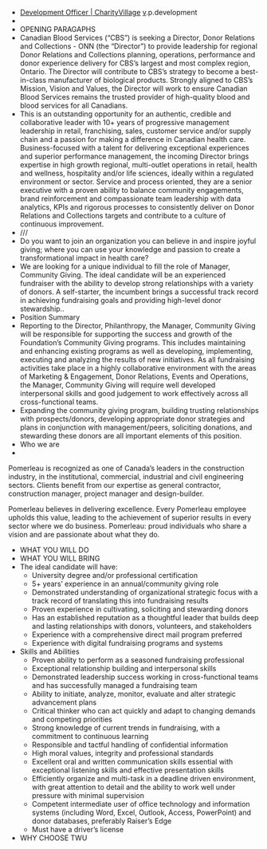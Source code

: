 - [Development Officer | CharityVillage](https://charityvillage.com/jobs/development-officer-in-edmonton-alberta-ca/) [v](<v.md>).p.development
- 
- OPENING PARAGAPHS
- Canadian Blood Services (“CBS”) is seeking a Director, Donor Relations and Collections - ONN (the “Director”) to provide leadership for regional Donor Relations and Collections planning, operations, performance and donor experience delivery for CBS’s largest and most complex region, Ontario. The Director will contribute to CBS’s strategy to become a best-in-class manufacturer of biological products. Strongly aligned to CBS’s Mission, Vision and Values, the Director will work to ensure Canadian Blood Services remains the trusted provider of high-quality blood and blood services for all Canadians.
- This is an outstanding opportunity for an authentic, credible and collaborative leader with 10+ years of progressive management leadership in retail, franchising, sales, customer service and/or supply chain and a passion for making a difference in Canadian health care. Business-focused with a talent for delivering exceptional experiences and superior performance management, the incoming Director brings expertise in high growth regional, multi-outlet operations in retail, health and wellness, hospitality and/or life sciences, ideally within a regulated environment or sector. Service and process oriented, they are a senior executive with a proven ability to balance community engagements, brand reinforcement and compassionate team leadership with data analytics, KPIs and rigorous processes to consistently deliver on Donor Relations and Collections targets and contribute to a culture of continuous improvement.
- ///
- Do you want to join an organization you can believe in and inspire joyful giving; where you can use your knowledge and passion to create a transformational impact in health care?
- We are looking for a unique individual to fill the role of Manager, Community Giving. The ideal candidate will be an experienced fundraiser with the ability to develop strong relationships with a variety of donors. A self-starter, the incumbent brings a successful track record in achieving fundraising goals and providing high-level donor stewardship..
- Position Summary
- Reporting to the Director, Philanthropy, the Manager, Community Giving will be responsible for supporting the success and growth of the Foundation’s Community Giving programs. This includes maintaining and enhancing existing programs as well as developing, implementing, executing and analyzing the results of new initiatives. As all fundraising activities take place in a highly collaborative environment with the areas of Marketing & Engagement, Donor Relations, Events and Operations, the Manager, Community Giving will require well developed interpersonal skills and good judgement to work effectively across all cross-functional teams.
- Expanding the community giving program, building trusting relationships with prospects/donors, developing appropriate donor strategies and plans in conjunction with management/peers, soliciting donations, and stewarding these donors are all important elements of this position.
- Who we are
- 
 Pomerleau is recognized as one of Canada’s leaders in the construction industry, in the institutional, commercial, industrial and civil engineering sectors. Clients benefit from our expertise as general contractor, construction manager, project manager and design-builder.
 
 Pomerleau believes in delivering excellence. Every Pomerleau employee upholds this value, leading to the achievement of superior results in every sector where we do business. Pomerleau: proud individuals who share a vision and are passionate about what they do.
- WHAT YOU WILL DO
- WHAT YOU WILL BRING
- The ideal candidate will have:
    - University degree and/or professional certification
    - 5+ years’ experience in an annual/community giving role
    - Demonstrated understanding of organizational strategic focus with a track record of translating this into fundraising results
    - Proven experience in cultivating, soliciting and stewarding donors
    - Has an established reputation as a thoughtful leader that builds deep and lasting relationships with donors, volunteers, and stakeholders
    - Experience with a comprehensive direct mail program preferred
    - Experience with digital fundraising programs and systems
- Skills and Abilities
    - Proven ability to perform as a seasoned fundraising professional
    - Exceptional relationship building and interpersonal skills
    - Demonstrated leadership success working in cross-functional teams and has successfully managed a fundraising team
    - Ability to initiate, analyze, monitor, evaluate and alter strategic advancement plans
    - Critical thinker who can act quickly and adapt to changing demands and competing priorities
    - Strong knowledge of current trends in fundraising, with a commitment to continuous learning
    - Responsible and tactful handling of confidential information
    - High moral values, integrity and professional standards
    - Excellent oral and written communication skills essential with exceptional listening skills and effective presentation skills
    - Efficiently organize and multi-task in a deadline driven environment, with great attention to detail and the ability to work well under pressure with minimal supervision
    - Competent intermediate user of office technology and information systems (including Word, Excel, Outlook, Access, PowerPoint) and donor databases, preferably Raiser’s Edge
    - Must have a driver’s license
- WHY CHOOSE TWU
